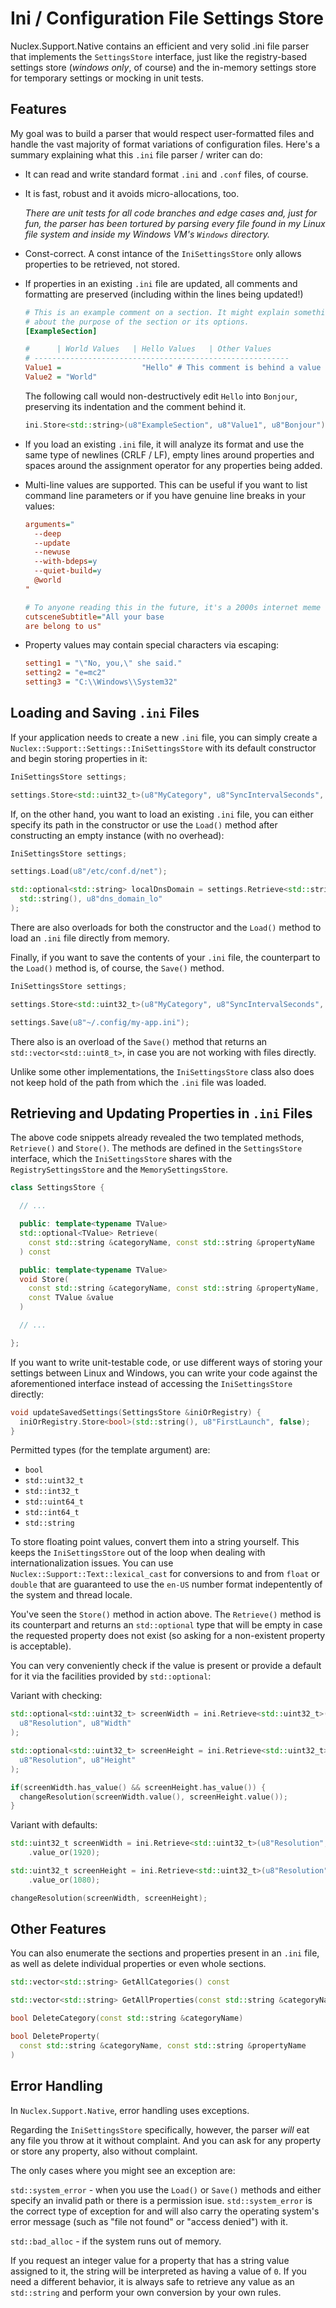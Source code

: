 Ini / Configuration File Settings Store
=======================================

Nuclex.Support.Native contains an efficient and very solid .ini file parser
that implements the `SettingsStore` interface, just like the registry-based
settings store (*windows only*, of course) and the in-memory settings store
for temporary settings or mocking in unit tests.


Features
--------

My goal was to build a parser that would respect user-formatted files and
handle the vast majority of format variations of configuration files.
Here's a summary explaining what this `.ini` file parser / writer can do:

* It can read and write standard format `.ini` and `.conf` files, of course.

* It is fast, robust and it avoids micro-allocations, too.

  *There are unit tests for all code branches and edge cases and,
  just for fun, the parser has been tortured by parsing every file found in
  my Linux file system and inside my Windows VM's `Windows` directory.*

* Const-correct. A const intance of the `IniSettingsStore` only allows
  properties to be retrieved, not stored.

* If properties in an existing `.ini` file are updated, all comments and
  formatting are preserved (including within the lines being updated!)

  ```ini
  # This is an example comment on a section. It might explain something
  # about the purpose of the section or its options.
  [ExampleSection]

  #      | World Values   | Hello Values   | Other Values
  # ---------------------------------------------------------
  Value1 =                  "Hello" # This comment is behind a value
  Value2 = "World"  
  ```

  The following call would non-destructively edit `Hello` into `Bonjour`,
  preserving its indentation and the comment behind it.

  ```cpp
  ini.Store<std::string>(u8"ExampleSection", u8"Value1", u8"Bonjour");
  ```

* If you load an existing `.ini` file, it will analyze its format and use
  the same type of newlines (CRLF / LF), empty lines around properties
  and spaces around the assignment operator for any properties being added.

* Multi-line values are supported. This can be useful if you want to list
  command line parameters or if you have genuine line breaks in your values:

  ```ini
  arguments="
    --deep
    --update
    --newuse
    --with-bdeps=y
    --quiet-build=y
    @world
  "

  # To anyone reading this in the future, it's a 2000s internet meme
  cutsceneSubtitle="All your base
  are belong to us"
  ```

* Property values may contain special characters via escaping:

  ```ini
  setting1 = "\"No, you,\" she said."
  setting2 = "e=mc2"
  setting3 = "C:\\Windows\\System32"
  ```


Loading and Saving `.ini` Files
-------------------------------

If your application needs to create a new `.ini` file, you can simply create
a `Nuclex::Support::Settings::IniSettingsStore` with its default constructor
and begin storing properties in it:

```cpp
IniSettingsStore settings;

settings.Store<std::uint32_t>(u8"MyCategory", u8"SyncIntervalSeconds", 120);
```

If, on the other hand, you want to load an existing `.ini` file, you can
either specify its path in the constructor or use the `Load()` method after
constructing an empty instance (with no overhead):

```cpp
IniSettingsStore settings;

settings.Load(u8"/etc/conf.d/net");

std::optional<std::string> localDnsDomain = settings.Retrieve<std::string>(
  std::string(), u8"dns_domain_lo"
);
```

There are also overloads for both the constructor and the `Load()` method to
load an `.ini` file directly from memory.

Finally, if you want to save the contents of your `.ini` file, the counterpart
to the `Load()` method is, of course, the `Save()` method.

```cpp
IniSettingsStore settings;

settings.Store<std::uint32_t>(u8"MyCategory", u8"SyncIntervalSeconds", 120);

settings.Save(u8"~/.config/my-app.ini");
```

There also is an overload of the `Save()` method that returns an
`std::vector<std::uint8_t>`, in case you are not working with files directly.

Unlike some other implementations, the `IniSettingsStore` class also does not
keep hold of the path from which the `.ini` file was loaded. 


Retrieving and Updating Properties in `.ini` Files
--------------------------------------------------

The above code snippets already revealed the two templated methods,
`Retrieve()` and `Store()`. The methods are defined in the `SettingsStore`
interface, which the `IniSettingsStore` shares with
the `RegistrySettingsStore` and the `MemorySettingsStore`.

```cpp
class SettingsStore {

  // ...

  public: template<typename TValue>
  std::optional<TValue> Retrieve(
    const std::string &categoryName, const std::string &propertyName
  ) const

  public: template<typename TValue>
  void Store(
    const std::string &categoryName, const std::string &propertyName,
    const TValue &value
  )

  // ...

};
```

If you want to write unit-testable code, or use different ways of storing your
settings between Linux and Windows, you can write your code against the
aforementioned interface instead of accessing the `IniSettingsStore` directly:

```cpp
void updateSavedSettings(SettingsStore &iniOrRegistry) {
  iniOrRegistry.Store<bool>(std::string(), u8"FirstLaunch", false);
}
```

Permitted types (for the template argument) are:

  * `bool`
  * `std::uint32_t`
  * `std::int32_t`
  * `std::uint64_t`
  * `std::int64_t`
  * `std::string`

To store floating point values, convert them into a string yourself. This
keeps the `IniSettingsStore` out of the loop when dealing with
internationalization issues. You can use `Nuclex::Support::Text::lexical_cast`
for conversions to and from `float` or `double` that are guaranteed to use
the `en-US` number format indepentently of the system and thread locale.

You've seen the `Store()` method in action above. The `Retrieve()` method is
its counterpart and returns an `std::optional` type that will be empty in
case the requested property does not exist (so asking for a non-existent
property is acceptable).

You can very conveniently check if the value is present or provide a default
for it via the facilities provided by `std::optional`:

Variant with checking:

```cpp
std::optional<std::uint32_t> screenWidth = ini.Retrieve<std::uint32_t>(
  u8"Resolution", u8"Width"
);

std::optional<std::uint32_t> screenHeight = ini.Retrieve<std::uint32_t>(
  u8"Resolution", u8"Height"
);

if(screenWidth.has_value() && screenHeight.has_value()) {
  changeResolution(screenWidth.value(), screenHeight.value());
}
```

Variant with defaults:

```cpp
std::uint32_t screenWidth = ini.Retrieve<std::uint32_t>(u8"Resolution", u8"Width")
    .value_or(1920);

std::uint32_t screenHeight = ini.Retrieve<std::uint32_t>(u8"Resolution", u8"Height")
    .value_or(1080);

changeResolution(screenWidth, screenHeight);
```


Other Features
--------------

You can also enumerate the sections and properties present in an `.ini` file,
as well as delete individual properties or even whole sections.

```cpp
std::vector<std::string> GetAllCategories() const

std::vector<std::string> GetAllProperties(const std::string &categoryName) const

bool DeleteCategory(const std::string &categoryName)

bool DeleteProperty(
  const std::string &categoryName, const std::string &propertyName
)
```


Error Handling
--------------

In `Nuclex.Support.Native`, error handling uses exceptions.

Regarding the `IniSettingsStore` specifically, however, the parser *will* eat
any file you throw at it without complaint. And you can ask for any property
or store any property, also without complaint.

The only cases where you might see an exception are:

`std::system_error` - when you use the `Load()` or `Save()` methods and either
specify an invalid path or there is a permission isue. `std::system_error` is
the correct type of exception for and will also carry the operating system's
error message (such as "file not found" or "access denied") with it.

`std::bad_alloc` - if the system runs out of memory.

If you request an integer value for a property that has a string value
assigned to it, the string will be interpreted as having a value of `0`.
If you need a different behavior, it is always safe to retrieve any value
as an `std::string` and perform your own conversion by your own rules.

